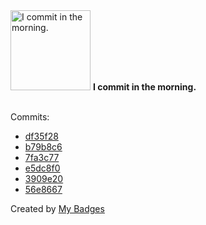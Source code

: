 <img src="https://my-badges.github.io/my-badges/morning-commits.png" alt="I commit in the morning." title="I commit in the morning." width="128">
<strong>I commit in the morning.</strong>
<br><br>

Commits:

- <a href="https://github.com/PhateValleyman/dh-make/commit/df35f289c51787ccc42be415c654ea000d57bf83">df35f28</a>
- <a href="https://github.com/PhateValleyman/dh-make/commit/b79b8c615e88c94d480bc28bfc7b57b6a0e88b0a">b79b8c6</a>
- <a href="https://github.com/PhateValleyman/termux-app/commit/7fa3c77b85ef720e00de54e4d1806c70cf6cd2b7">7fa3c77</a>
- <a href="https://github.com/PhateValleyman/android-ndk-toolchain-setup/commit/e5dc8f01bd24c4862a5f05539f74460930b97b04">e5dc8f0</a>
- <a href="https://github.com/PhateValleyman/android-ndk-toolchain-setup/commit/3909e208c048fbec61cb302be14ce3169a0bceec">3909e20</a>
- <a href="https://github.com/PhateValleyman/bash-in-magisk/commit/56e8667fc0d26492baa15a1797b8fb95635475ad">56e8667</a>


Created by <a href="https://github.com/my-badges/my-badges">My Badges</a>
